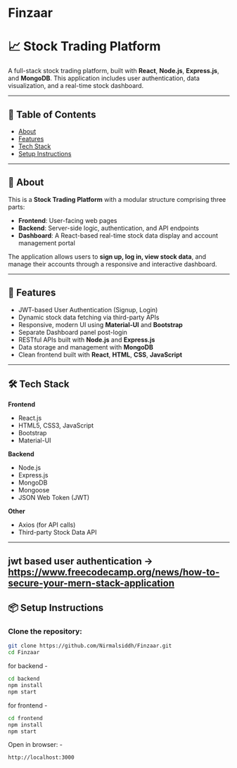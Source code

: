 # Finzaar

# 📈 Stock Trading Platform

A full-stack stock trading platform, built with **React**, **Node.js**, **Express.js**, and **MongoDB**. This application includes user authentication, data visualization, and a real-time stock dashboard.

---

## 📑 Table of Contents

- [About](#about)
- [Features](#features)
- [Tech Stack](#tech-stack)
- [Setup Instructions](#setup-instructions)
---

## 📖 About

This is a **Stock Trading Platform** with a modular structure comprising three parts:
- **Frontend**: User-facing web pages
- **Backend**: Server-side logic, authentication, and API endpoints
- **Dashboard**: A React-based real-time stock data display and account management portal

The application allows users to **sign up, log in, view stock data**, and manage their accounts through a responsive and interactive dashboard.

---

## 🚀 Features

- JWT-based User Authentication (Signup, Login)
- Dynamic stock data fetching via third-party APIs
- Responsive, modern UI using **Material-UI** and **Bootstrap**
- Separate Dashboard panel post-login
- RESTful APIs built with **Node.js** and **Express.js**
- Data storage and management with **MongoDB**
- Clean frontend built with **React**, **HTML**, **CSS**, **JavaScript**

---

## 🛠️ Tech Stack

**Frontend**
- React.js
- HTML5, CSS3, JavaScript
- Bootstrap
- Material-UI

**Backend**
- Node.js
- Express.js
- MongoDB
- Mongoose
- JSON Web Token (JWT)

**Other**
- Axios (for API calls)
- Third-party Stock Data API

---
jwt based user authentication -> https://www.freecodecamp.org/news/how-to-secure-your-mern-stack-application
---

## 📦 Setup Instructions

### Clone the repository:
```bash
git clone https://github.com/Nirmalsiddh/Finzaar.git
cd Finzaar

```
for backend -
```bash
cd backend
npm install
npm start
```
for frontend -
```bash
cd frontend
npm install
npm start
```
Open in browser: -
```
http://localhost:3000
```
